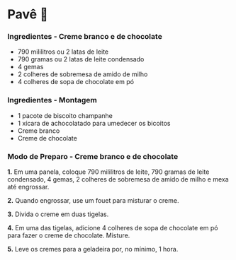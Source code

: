 # Pavê :cookie:

### Ingredientes - Creme branco e de chocolate

- 790 mililitros ou 2 latas de leite
- 790 gramas ou 2 latas de leite condensado
- 4 gemas
- 2 colheres de sobremesa de amido de milho
- 4 colheres de sopa de chocolate em pó



### Ingredientes - Montagem

- 1 pacote de biscoito champanhe
- 1 xícara de achocolatado para umedecer os bicoitos
- Creme branco
- Creme de chocolate



### Modo de Preparo - Creme branco e de chocolate

**1.** Em uma panela, coloque 790 mililitros de leite, 790 gramas de leite condensado, 4 gemas, 2 colheres de sobremesa de amido de milho e mexa até engrossar.

**2.** Quando engrossar, use um fouet para misturar o creme.

**3.** Divida o creme em duas tigelas.

**4.** Em uma das tigelas, adicione 4 colheres de sopa de chocolate em pó para fazer o creme de chocolate. Misture.

**5.** Leve os cremes para a geladeira por, no mínimo, 1 hora.

